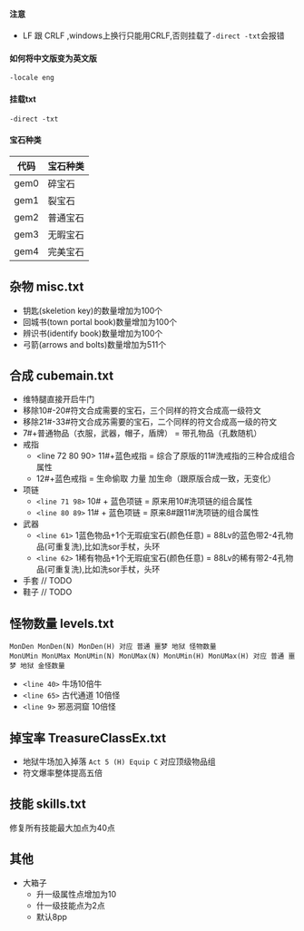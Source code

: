 #### 注意
+ LF 跟 CRLF ,windows上换行只能用CRLF,否则挂载了`-direct -txt`会报错

#### 如何将中文版变为英文版
```
-locale eng
```

#### 挂载txt
```
-direct -txt
```
#### 宝石种类
| 代码 | 宝石种类 |
| --- | --- |
| gem0 | 碎宝石 |
| gem1 | 裂宝石 |
| gem2 | 普通宝石 |
| gem3 | 无暇宝石 |
| gem4 | 完美宝石 |

## 杂物 misc.txt
+ 钥匙(skeletion key)的数量增加为100个
+ 回城书(town portal book)数量增加为100个
+ 辨识书(identify book)数量增加为100个
+ 弓箭(arrows and bolts)数量增加为511个

## 合成 cubemain.txt
+ 维特腿直接开启牛门
+ 移除10#-20#符文合成需要的宝石，三个同样的符文合成高一级符文
+ 移除21#-33#符文合成苏需要的宝石，二个同样的符文合成高一级的符文
+ 7#+普通物品（衣服，武器，帽子，盾牌） = 带孔物品（孔数随机）
+ 戒指
    + <line 72 80 90>  11#+蓝色戒指 = 综合了原版的11#洗戒指的三种合成组合属性 
    + 12#+蓝色戒指 = 生命偷取 力量 加生命（跟原版合成一致，无变化）
+ 项链
    + `<line 71 98>` 10# + 蓝色项链 = 原来用10#洗项链的组合属性
    + `<line 80 89>` 11# + 蓝色项链 = 原来8#跟11#洗项链的组合属性
+ 武器
    + `<line 61>` 1蓝色物品+1个无瑕疵宝石(颜色任意) = 88Lv的蓝色带2-4孔物品(可重复洗),比如洗sor手杖，头环
    + `<line 62>` 1稀有物品+1个无瑕疵宝石(颜色任意) = 88Lv的稀有带2-4孔物品(可重复洗),比如洗sor手杖，头环
+ 手套 // TODO
+ 鞋子 // TODO

## 怪物数量 levels.txt
```
MonDen MonDen(N) MonDen(H) 对应 普通 噩梦 地狱 怪物数量
MonUMin MonUMax MonUMin(N) MonUMax(N) MonUMin(H) MonUMax(H) 对应 普通 噩梦 地狱 金怪数量
```
+ `<line 40>` 牛场10倍牛 
+ `<line 65>` 古代通道 10倍怪
+ `<line 9>` 邪恶洞窟 10倍怪

## 掉宝率 TreasureClassEx.txt
+ 地狱牛场加入掉落 `Act 5 (H) Equip C` 对应顶级物品组
+ 符文爆率整体提高五倍


## 技能 skills.txt
修复所有技能最大加点为40点

## 其他
+ 大箱子
    + 升一级属性点增加为10
    + 什一级技能点为2点
    + 默认8pp
